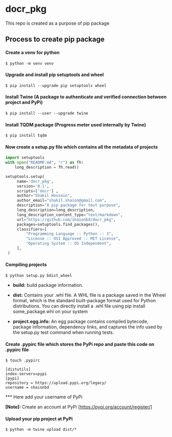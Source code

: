 # docr_pkg
This repo is created as a purpose of pip package

##  Process to create pip package

#### Create a venv for python

```
$ python -m venv venv
```

#### Upgrade and install pip setuptools and wheel

```
$ pip install --upgrade pip setuptools wheel 
```

#### Install Twine (A package to authenticate and verified connection between project and PyPi)

```
$ pip install --user --upgrade twine
```
#### Install TQDM package (Progress meter used internally by Twine)

```
$ pip install tqdm
```

#### Now create a setup.py file which contains all the metadata of projects

```python
import setuptools
with open("README.md", "r") as fh:
    long_description = fh.read()

setuptools.setup(
     name='docr_pkg',
     version='0.1',
     scripts=['docr'] ,
     author="Shakil Hossain",
     author_email="shakil.shaion@gmail.com",
     description="A pip package for test purpose",
     long_description=long_description,
     long_description_content_type="text/markdown",
     url="https://github.com/shaionbd/docr_pkg",
     packages=setuptools.find_packages(),
     classifiers=[
         "Programming Language :: Python :: 3",
         "License :: OSI Approved :: MIT License",
         "Operating System :: OS Independent",
     ],
 )
``` 

#### Compiling projects

```
$ python setup.py bdist_wheel
```
* <b>build:</b> build package information.

* <b>dist:</b> Contains your .whl file. A WHL file is a package saved in the Wheel format, which is the standard built-package format used for Python distributions. You can directly install a .whl file using pip install some_package.whl on your system

* <b>project.egg.info:</b> An egg package contains compiled bytecode, package information, dependency links, and captures the info used by the setup.py test command when running tests.

#### Create .pypirc file which stores the PyPi repo and paste this code on .pypirc file
```
$ touch .pypirc

[distutils]
index-servers=pypi
[pypi] 
repository = https://upload.pypi.org/legacy/ 
username = shaionbd
```
*** Here add your username of PyPi

<b>\[Note\]:</b> Create an account at PyPi [https://pypi.org/account/register/]

#### Upload your pip project at <b>PyPi</b>

```
$ python -m twine upload dist/*
```